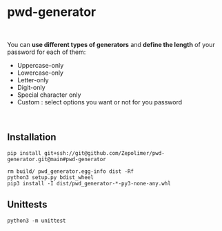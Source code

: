 # pwd-generator

<br/>

You can **use different types of generators** and **define the length** of your password for each of them:
- Uppercase-only
- Lowercase-only
- Letter-only
- Digit-only
- Special character only
- Custom : select options you want or not for you password

<br/>

## Installation
```commandline
pip install git+ssh://git@github.com/Zepolimer/pwd-generator.git@main#pwd-generator
```

```commandline
rm build/ pwd_generator.egg-info dist -Rf
python3 setup.py bdist_wheel
pip3 install -I dist/pwd_generator-*-py3-none-any.whl
```

## Unittests
```commandline
python3 -m unittest
```